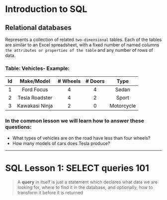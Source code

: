 # Introduction to SQL

## Relational databases
Represents a collection of related `two-dimensional` tables. Each of the tables are similar to an Excel spreadsheet, with a fixed number of named columns `the attributes or properties of the table` and any number of rows of data. 

### Table: Vehicles- Example:

| Id  | Make/Model  |  # Wheels | # Doors  | Type  |
|:-:|:-:|:-:|:-:|:-:|
| 1 | Ford Focus  | 4  | 4  | Sedan  |
| 2 | Tesla Roadster | 4  | 2  | Sport  |
| 3 | Kawakasi Ninja  | 2  | 0  | Motorcycle  |

### In the common lesson we will learn how to answer these questions:
- What types of vehicles are on the road have less than four wheels?
- How many models of cars does Tesla produce?

----

# SQL Lesson 1: SELECT queries 101

> A **query** in itself is just a statement which declares what data we are looking for, where to find it in the database, and optionally, how to transform it before it is returned




